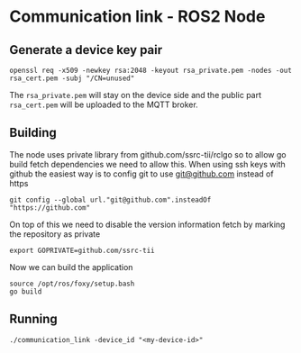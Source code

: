 # Communication link - ROS2 Node

## Generate a device key pair
```
openssl req -x509 -newkey rsa:2048 -keyout rsa_private.pem -nodes -out rsa_cert.pem -subj "/CN=unused"
```
The `rsa_private.pem` will stay on the device side and the public part `rsa_cert.pem` will be uploaded to the MQTT broker.

## Building

The node uses private library from github.com/ssrc-tii/rclgo so to allow go build fetch dependencies we need to allow this. When using ssh keys with github the easiest way is to config git to use git@github.com instead of https
```
git config --global url."git@github.com".insteadOf "https://github.com"
```

On top of this we need to disable the version information fetch by marking the repository as private
```
export GOPRIVATE=github.com/ssrc-tii
```

Now we can build the application
```
source /opt/ros/foxy/setup.bash
go build
```

## Running

```
./communication_link -device_id "<my-device-id>"
```
